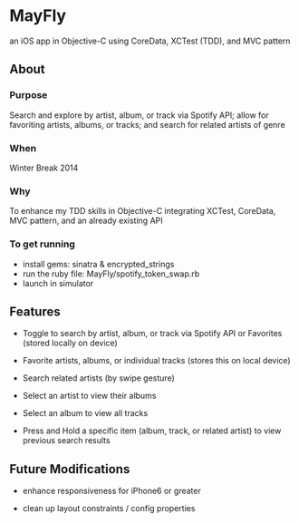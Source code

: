 # MayFly
an iOS app in Objective-C using CoreData, XCTest (TDD), and MVC pattern

## About


### Purpose

Search and explore by artist, album, or track via Spotify API; allow for favoriting artists, albums, or tracks; and search for related artists of genre

### When

Winter Break 2014

### Why

To enhance my TDD skills in Objective-C integrating XCTest, CoreData, MVC pattern, and an already existing API


### To get running

* install gems: sinatra & encrypted_strings
* run the ruby file: MayFly/spotify_token_swap.rb
* launch in simulator


## Features

- Toggle to search by artist, album, or track via Spotify API or Favorites (stored locally on device)

- Favorite artists, albums, or individual tracks (stores this on local device)

- Search related artists (by swipe gesture)

- Select an artist to view their albums

- Select an album to view all tracks

- Press and Hold a specific item (album, track, or related artist) to view previous search results


## Future Modifications

- enhance responsiveness for iPhone6 or greater

- clean up layout constraints / config properties
